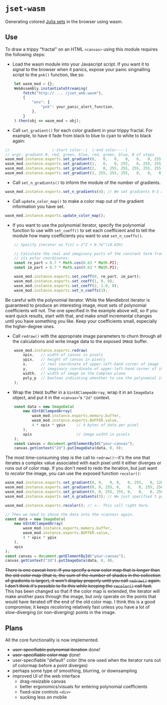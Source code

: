 # `jset-wasm`
Generating colored [Julia sets](https://en.wikipedia.org/wiki/Julia_set)
in the browser using wasm.

## Use

To draw a trippy "fractal" on an HTML `<canvas>` using this module requires
the following steps:

  * Load the wasm module into your Javascript script. If you want it to
    signal to the browser when it panics, expose your panic singnalling script
    to the `pnk()` function, like so:
```javascript
    let wasm_mod = {};
    WebAssembly.instantiateStreaming(
        fetch("http:// ... /jset_web.wasm"),
        {
            "env": {
                "pnk": your_panic_alert_function,
            },
        }
    ).then(obj => wasm_mod = obj);
```

  * Call `set_gradient()` for each color gradient in your trippy fractal.
    For example, to have it fade from black to blue to cyan to white to black
    again:
```javascript
//                   |-start color--|  |-end color----|
// args: gradient #, red, green, blue, red, green, blue, # of steps
wasm_mod.instance.exports.set_gradient(0,   0,   0,   0,   0,   0, 255, 256);
wasm_mod.instance.exports.set_gradient(1,   0,   0, 255,   0, 255, 255, 256);
wasm_mod.instance.exports.set_gradient(2,   0, 255, 255, 255, 255, 255, 256);
wasm_mod.instance.exports.set_gradient(3, 255, 255, 255,   0,   0,   0, 256);
```

  * Call `set_n_gradients()` to inform the module of the number of gradients.
```javascript
wasm_mod.instance.exports.set_n_gradients(4); // We set gradients 0-3 above.
```

  * Call `update_color_map()` to make a color map out of the gradient
    information you have set.
```javascript
wasm_mod.instance.exports.update_color_map();
```

  * If you want to use the polynomial iterator, specify the polynomial
    function to use with `set_coeff()` to set each coefficient and
    to tell the module how many coefficients you want to use `set_n_coeffs()`.
```javascript
    // Specify iterator as f(z) = z^2 + 0.7e^(i0.63π)

    // Calculate the real and imaginary parts of the constant term from
    // its polar coordinates:
    const re_part = 0.7 * Math.cos(0.63 * Math.PI);
    const im_part = 0.7 * Math.sin(0.63 * Math.PI);

    wasm_mod.instance.exports.set_coeff(0, re_part, im_part);
    wasm_mod.instance.exports.set_coeff(1, 0, 0);
    wasm_mod.instance.exports.set_coeff(2, 1.0, 0);
    wasm_mod.instance.exports.set_n_coeffs(3);
```

Be careful with the polynomial iterator. While the Mandlebrot iterator is
guaranteed to produce an interesting image, most sets of polynomial
coefficients will not. The one specified in the example above will, so if
you want quick results, start with that, and make _small_ incremental
changes until you have something you like. Keep your coefficients small,
especially the higher-degree ones.

  * Call `redraw()` with the appropriate image parameters to churn through
    all the calculations and write image data to the exposed `IMAGE` buffer.
```javascript
    wasm_mod.instance.exports.redraw(
        xpix,   // width of canvas in pixels
        ypix,   // height of canvas in pixels
        x,      // real coordinate of upper-left-hand corner of image
        y,      // imaginary coordinate of upper-left-hand corner of image
        width,  // width of image on the Complex plane
        poly_p  // boolean indicating whenther to use the polynomial iterator
    );
```

  * Wrap the `IMAGE` buffer in a `Uint8ClampedArray`, wrap it in an
    `ImageData` object, and put it in the `<canvas>`'s `"2d"` context.
```javascript
    const data = new ImageData(
        new UInt8ClampedArray(
            wasm_mod.instance.exports.memory.buffer,
            wasm_mod.instance.exports.BUFFER.value,
            4 * xpix * ypix     // 4 bytes of data per pixel
        ),
        xpix                    // image width in pixels
    );
    const canvas = document.getElementById("your-canvas");
    canvas.getContext("2d").putImageData(data, 0, 0);
```

The most time-consuming step is the call to `redraw()`--it's the one that
iterates a complex value associated with each pixel until it either diverges
or runs out of color map. If you don't need to redo the iteration, but just
want to _recolor_ the image, you can use the exposed function `recolor()`:

```javascript
wasm_mod.instance.exports.set_gradient(0, 0,   0, 0,   0, 255,   0, 128);
wasm_mod.instance.exports.set_gradient(0, 0, 255, 0,   0,   0, 255, 256);
wasm_mod.instance.exports.set_gradient(0, 0, 255, 255, 0,   0,   0, 256);
wasm_mod.instance.exports.set_n_gradients(3); // We just specified 3 gradients.

wasm_mod.instance.exports.recolor(); // <-- This call right here.

// Then we need to shove the data into the <canvas> again.
const data = new ImageData(
    new UInt8ClampedArray(
        wasm_mod.instance.exports.memory.buffer,
        wasm_mod.instance.exports.BUFFER.value,
        4 * xpix * ypix
    ),
    xpix
);
const canvas = document.getElementById("your-canvas");
canvas.getContext("2d").putImageData(data, 0, 0);
```

~~There is one caveat here: If you specify a new color map that is _longer_ than
the old color map (that is, the sum of the number of shades in the collection
of gradients is larger), it won't display properly until you call `redraw()`
again. I don't think it's possible to fix this while keeping the `recolor()`
call fast.~~ This has been changed so that if the color map is extended,
the iterator will make another pass through the image, but _only_ operate on
the points that would have iterated off the end of the old color map. I think
this is a good compromise; it keeps recoloring relatively fast unless you have
a lot of slow-diverging (or non-diverging) points in the image.

## Plans

All the core functionality is now implemented. 

  * ~~user-specifiable polynomial iteration~~ done!
  * ~~user-specifiable color map~~ done!
  * user-specifiable "default" color (the one used when the iterator runs
    out of colormap before a point diverges)
  * perhaps some type of smoothing, blurring, or downsampling
  * improved UI of the web interface
    + drag-resizable canvas
    + better ergonomics/visuals for entering polynomial coefficients
    + fixed-size controls `<div>`
    + sucking less on mobile
